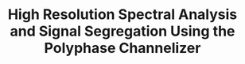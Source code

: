 ---
layout: publication
title: "High Resolution Spectral Analysis and Signal Segregation Using the Polyphase Channelizer"
short_title: "Channogram"
tags: Spectrum-Sensing
cover: /data/images/searchlight.png
authors: "Richard Bell, Radhika Mathuria, Fred Harris, Peter Gerstoft, Dinesh Bharadia" # needed for publist.html
author_list:
    - name: Richard Bell
      email: rcbell@ucsd.edu
    - name: Radhika Mathuria # url field is optional
      email: rmathuria@ucsd.edu
    - name: Fred Harris
      email:  fjharris@ucsd.edu
    - name: Peter Gerstoft
      email:  pgerstoft@ucsd.edu
    - name: Dinesh Bharadia
      url: https://dineshb-ucsd.github.io/
      email: dineshb@ucsd.edu
eqcon: false #Put true if you want equal contrribution on pub page
conference: "2022 56th Asilomar Conference on Signals, Systems, and Computers"
conference_site: https://www.asilomarsscconf.org/
paper: https://ieeexplore.ieee.org/abstract/document/10051908
cover: /data/images/channelizer.png
miscs:
   - content_type: Talk Slides
     content_url: /data/files/RBell_Asilomar_2022_Slides.pdf
   - content_type: Poster
     content_url: /data/files/RBell_Asilomar_2022_Poster.pdf
--- 